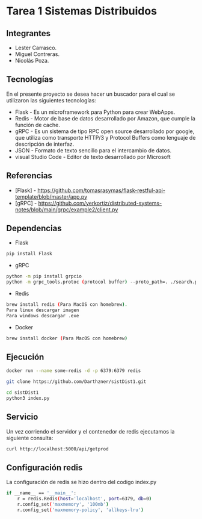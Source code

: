 # Tarea 1 Sistemas Distribuidos

## Integrantes
- Lester Carrasco.
- Miguel Contreras.
- Nicolás Poza.

## Tecnologías 
En el presente proyecto se desea hacer un buscador para el cual se utilizaron las siguientes tecnologías: 

- Flask - Es un microframework para Python para crear WebApps.
- Redis - Motor de base de datos desarrollado por Amazon, que cumple la función de cache.
- gRPC - Es un sistema de tipo RPC open source desarrollado por google, que utiliza como transporte HTTP/3 y Protocol Buffers como lenguaje de descripción de interfaz.
- JSON - Formato de texto sencillo para el intercambio de datos. 
- visual Studio Code - Editor de texto desarrollado por Microsoft 

## Referencias
- [Flask] - https://github.com/tomasrasymas/flask-restful-api-template/blob/master/app.py
- [gRPC] - https://github.com/yerkortiz/distributed-systems-notes/blob/main/grpc/example2/client.py

## Dependencias
- Flask 
```sh
pip install Flask
```
- gRPC
```sh
python -m pip install grpcio
python -m grpc_tools.protoc (protocol buffer) --proto_path=. ./search.proto --python_out=. --grpc_python_out=.
```
- Redis 
```sh
brew install redis (Para MacOS con homebrew).
Para linux descargar imagen
Para windows descargar .exe 
```
- Docker 
```sh
brew install docker (Para MacOS con homebrew)
```
## Ejecución
```sh
docker run --name some-redis -d -p 6379:6379 redis
```
```sh
git clone https://github.com/Darthzner/sistDist1.git
```
```sh
cd sistDist1
python3 index.py 
```
## Servicio
Un vez corriendo el servidor y el contenedor de redis ejecutamos la siguiente consulta:
```sh
curl http://localhost:5000/api/getprod
```
## Configuración redis 
La configuración de redis se hizo dentro del codigo index.py
```sh
if __name__ == '__main__':
    r = redis.Redis(host='localhost', port=6379, db=0)
    r.config_set('maxmemory', '100mb')
    r.config_set('maxmemory-policy', 'allkeys-lru')
```
